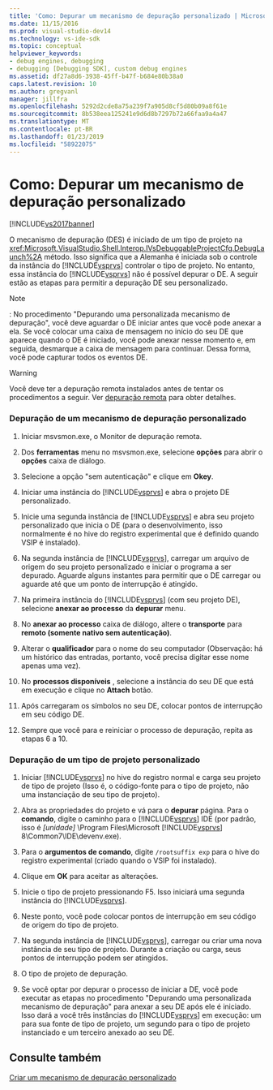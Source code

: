 ```yaml
---
title: 'Como: Depurar um mecanismo de depuração personalizado | Microsoft Docs'
ms.date: 11/15/2016
ms.prod: visual-studio-dev14
ms.technology: vs-ide-sdk
ms.topic: conceptual
helpviewer_keywords:
- debug engines, debugging
- debugging [Debugging SDK], custom debug engines
ms.assetid: df27a8d6-3938-45ff-b47f-b684e80b38a0
caps.latest.revision: 10
ms.author: gregvanl
manager: jillfra
ms.openlocfilehash: 5292d2cde8a75a239f7a905d8cf5d80b09a8f61e
ms.sourcegitcommit: 8b538eea125241e9d6d8b7297b72a66faa9a4a47
ms.translationtype: MT
ms.contentlocale: pt-BR
ms.lasthandoff: 01/23/2019
ms.locfileid: "58922075"
---
```

# <a name="how-to-debug-a-custom-debug-engine"></a>Como: Depurar um mecanismo de depuração personalizado
[!INCLUDE[vs2017banner](../../includes/vs2017banner.md)]

O mecanismo de depuração (DES) é iniciado de um tipo de projeto na <xref:Microsoft.VisualStudio.Shell.Interop.IVsDebuggableProjectCfg.DebugLaunch%2A> método. Isso significa que a Alemanha é iniciada sob o controle da instância do [!INCLUDE[vsprvs](../../includes/vsprvs-md.md)] controlar o tipo de projeto. No entanto, essa instância do [!INCLUDE[vsprvs](../../includes/vsprvs-md.md)] não é possível depurar o DE. A seguir estão as etapas para permitir a depuração DE seu personalizado.  
  
> [!NOTE]
>  :     No procedimento "Depurando uma personalizada mecanismo de depuração", você deve aguardar o DE iniciar antes que você pode anexar a ela. Se você colocar uma caixa de mensagem no início do seu DE que aparece quando o DE é iniciado, você pode anexar nesse momento e, em seguida, desmarque a caixa de mensagem para continuar. Dessa forma, você pode capturar todos os eventos DE.  
  
> [!WARNING]
>  Você deve ter a depuração remota instalados antes de tentar os procedimentos a seguir. Ver [depuração remota](../../debugger/remote-debugging.md) para obter detalhes.  
  
### <a name="debugging-a-custom-debug-engine"></a>Depuração de um mecanismo de depuração personalizado  
  
1.  Iniciar msvsmon.exe, o Monitor de depuração remota.  
  
2.  Dos **ferramentas** menu no msvsmon.exe, selecione **opções** para abrir o **opções** caixa de diálogo.  
  
3.  Selecione a opção "sem autenticação" e clique em **Okey**.  
  
4.  Iniciar uma instância do [!INCLUDE[vsprvs](../../includes/vsprvs-md.md)] e abra o projeto DE personalizado.  
  
5.  Inicie uma segunda instância de [!INCLUDE[vsprvs](../../includes/vsprvs-md.md)] e abra seu projeto personalizado que inicia o DE (para o desenvolvimento, isso normalmente é no hive do registro experimental que é definido quando VSIP é instalado).  
  
6.  Na segunda instância de [!INCLUDE[vsprvs](../../includes/vsprvs-md.md)], carregar um arquivo de origem do seu projeto personalizado e iniciar o programa a ser depurado. Aguarde alguns instantes para permitir que o DE carregar ou aguarde até que um ponto de interrupção é atingido.  
  
7.  Na primeira instância do [!INCLUDE[vsprvs](../../includes/vsprvs-md.md)] (com seu projeto DE), selecione **anexar ao processo** da **depurar** menu.  
  
8.  No **anexar ao processo** caixa de diálogo, altere o **transporte** para **remoto (somente nativo sem autenticação)**.  
  
9. Alterar o **qualificador** para o nome do seu computador (Observação: há um histórico das entradas, portanto, você precisa digitar esse nome apenas uma vez).  
  
10. No **processos disponíveis** , selecione a instância do seu DE que está em execução e clique no **Attach** botão.  
  
11. Após carregaram os símbolos no seu DE, colocar pontos de interrupção em seu código DE.  
  
12. Sempre que você para e reiniciar o processo de depuração, repita as etapas 6 a 10.  
  
### <a name="debugging-a-custom-project-type"></a>Depuração de um tipo de projeto personalizado  
  
1.  Iniciar [!INCLUDE[vsprvs](../../includes/vsprvs-md.md)] no hive do registro normal e carga seu projeto de tipo de projeto (Isso é, o código-fonte para o tipo de projeto, não uma instanciação de seu tipo de projeto).  
  
2.  Abra as propriedades do projeto e vá para o **depurar** página. Para o **comando**, digite o caminho para o [!INCLUDE[vsprvs](../../includes/vsprvs-md.md)] IDE (por padrão, isso é *[unidade]* \Program Files\Microsoft [!INCLUDE[vsprvs](../../includes/vsprvs-md.md)] 8\Common7\IDE\devenv.exe).  
  
3.  Para o **argumentos de comando**, digite `/rootsuffix exp` para o hive do registro experimental (criado quando o VSIP foi instalado).  
  
4.  Clique em **OK** para aceitar as alterações.  
  
5.  Inicie o tipo de projeto pressionando F5. Isso iniciará uma segunda instância do [!INCLUDE[vsprvs](../../includes/vsprvs-md.md)].  
  
6.  Neste ponto, você pode colocar pontos de interrupção em seu código de origem do tipo de projeto.  
  
7.  Na segunda instância de [!INCLUDE[vsprvs](../../includes/vsprvs-md.md)], carregar ou criar uma nova instância de seu tipo de projeto. Durante a criação ou carga, seus pontos de interrupção podem ser atingidos.  
  
8.  O tipo de projeto de depuração.  
  
9. Se você optar por depurar o processo de iniciar a DE, você pode executar as etapas no procedimento "Depurando uma personalizada mecanismo de depuração" para anexar a seu DE após ele é iniciado. Isso dará a você três instâncias do [!INCLUDE[vsprvs](../../includes/vsprvs-md.md)] em execução: um para sua fonte de tipo de projeto, um segundo para o tipo de projeto instanciado e um terceiro anexado ao seu DE.  
  
## <a name="see-also"></a>Consulte também  
 [Criar um mecanismo de depuração personalizado](../../extensibility/debugger/creating-a-custom-debug-engine.md)
